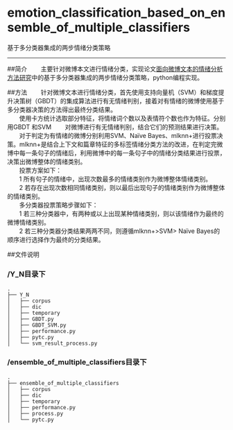# emotion_classification_based_on_ensemble_of_multiple_classifiers
基于多分类器集成的两步情绪分类策略  

______
##简介
  &#160; &#160; &#160; &#160;主要针对微博本文进行情绪分类，实现论文[面向微博文本的情绪分析方法研究](http://cdmd.cnki.com.cn/Article/CDMD-10213-1015979455.htm)中的基于多分类器集成的两步情绪分类策略，python编程实现。
  
##方法
  &#160; &#160; &#160; &#160;针对微博文本进行情绪分类，首先使用支持向量机（SVM）和梯度提升决策树（GBDT）的集成算法进行有无情绪判别，接着对有情绪的微博使用基于多分类器决策的方法得出最终分类结果。<br>
  &#160; &#160; &#160; &#160;使用卡方统计选取部分特征，将情绪词个数以及表情符个数也作为特征。分别用GBDT 和SVM &#160; &#160; &#160; &#160;对微博进行有无情绪判别，结合它们的预测结果进行决策。<br>
  &#160; &#160; &#160; &#160;对于判定为有情绪的微博分别利用SVM、Naïve Bayes、mlknn+进行投票决策。mlknn+是结合上下文和篇章特征的多标签情绪分类方法的改进，在判定完微博中每一条句子的情绪后，利用微博中的每一条句子中的情绪分类结果进行投票，决策出微博整体的情绪类别。<br>
  &#160; &#160; &#160; &#160;投票方案如下：<br>
  &#160; &#160; &#160; &#160;1 所有句子的情绪中，出现次数最多的情绪类别作为微博整体情绪类别。<br>
  &#160; &#160; &#160; &#160;2 若存在出现次数相同情绪类别，则以最后出现句子的情绪类别作为微博整体的情绪类别。<br>
  &#160; &#160; &#160; &#160;多分类器投票策略步骤如下：<br>
  &#160; &#160; &#160; &#160;1 若三种分类器中，有两种或以上出现某种情绪类别，则以该情绪作为最终的微博情绪类别。<br>
  &#160; &#160; &#160; &#160;2 若三种分类器分类结果两两不同，则遵循mlknn+>SVM> Naïve Bayes的顺序进行选择作为最终的分类结果。<br>
  
##文件说明
### /Y_N目录下

```
.
├── Y_N
│   ├── corpus
│   ├── dic
│   ├── temporary
│   ├── GBDT.py
│   ├── GBDT_SVM.py
│   ├── performance.py
│   ├── pytc.py
│   └── svm_result_process.py
```

### /ensemble_of_multiple_classifiers目录下


```
.
├── ensemble_of_multiple_classifiers
│   ├── corpus
│   ├── dic
│   ├── temporary
│   ├── performance.py
│   ├── process.py
│   └── pytc.py
```
